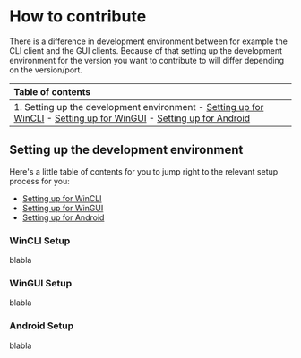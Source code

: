 # How to contribute
There is a difference in development environment between for example the CLI client and the GUI clients. Because of that setting up the development environment for the version you want to contribute to will differ depending on the version/port.

|Table of contents|
|:----------------|
| 1. Setting up the development environment  - [Setting up for WinCLI](#WinCLI-Setup)  - [Setting up for WinGUI](#WinGUI-Setup)  - [Setting up for Android](#Android-Setup)|

## Setting up the development environment 
Here's a little table of contents for you to jump right to the relevant setup process for you:
- [Setting up for WinCLI](#WinCLI-Setup)
- [Setting up for WinGUI](#WinGUI-Setup)
- [Setting up for Android](#Android-Setup)

### WinCLI Setup
blabla

### WinGUI Setup
blabla

### Android Setup
blabla

